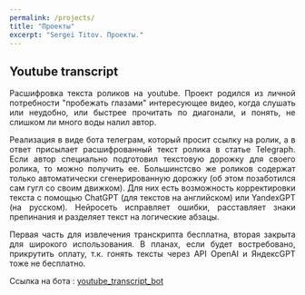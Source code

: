 ```yaml
---
permalink: /projects/
title: "Проекты"
excerpt: "Sergei Titov. Проекты."
---
```

<style>body {text-align: justify}</style>
## Youtube transcript

Расшифровка текста роликов на youtube. Проект родился из личной потребности "пробежать глазами" интересующее видео, когда слушать или неудобно, или быстрее прочитать по диагонали, и понять, не слишком ли много воды налил автор.

Реализация в виде бота телеграм, который просит ссылку на ролик, а в ответ присылает расшифрованный текст ролика в статье Telegraph.
Если автор специально подготовил текстовую дорожку для своего ролика, то можно получить ее. 
Большинстсво же роликов содержат только автоматически сгенерированную дорожку (об этом позаботился сам гугл со своим движком). Для них есть возможность корректировки текста с помощью ChatGPT (для текстов на английском) или YandexGPT (на русском).
Нейросеть исправляет ошибки, расставляет знаки препинания и разделяет текст на логические абзацы. 

Первая часть для извлечения транскрипта бесплатна, вторая закрыта для широкого использования. В планах, если будет востребовано, прикрутить оплату, т.к. гонять тексты через API OpenAI и ЯндексGPT тоже не бесплатно.

Ссылка на бота : [youtube_transcript_bot](https://t.me/youtube_transcript_bot)

